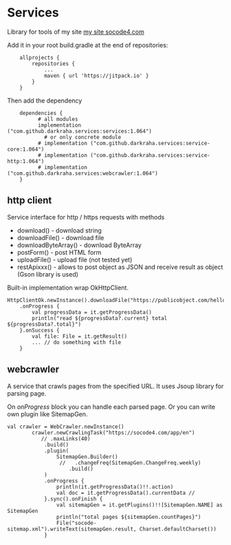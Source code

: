 # Services

Library for tools of my site [my site socode4.com](https://socode4.com)

Add it in your root build.gradle at the end of repositories:
```
	allprojects {
		repositories {
			...
			maven { url 'https://jitpack.io' }
		}
	}
```

Then add the dependency
```
	dependencies {
          # all modules
          implementation ("com.github.darkraha.services:services:1.064")
	        # or only concrete module
          # implementation ("com.github.darkraha.services:service-core:1.064")
          # implementation ("com.github.darkraha.services:service-http:1.064")
          # implementation ("com.github.darkraha.services:webcrawler:1.064")
	}
```

## http client
Service interface for http / https requests with methods
  * download() - download string
  * downloadFile() - download file
  * downloadByteArray() - download ByteArray
  * postForm() - post HTML form
  * uploadFile() - upload file (not tested yet)
  * restApixxx() - allows to post object as JSON and receive result as object (Gson library is used)

Built-in implementation wrap OkHttpClient.

```
HttpClientOk.newInstance().downloadFile("https://publicobject.com/helloworld.txt")
    .onProgress {
        val progressData = it.getProgressData()
        println("read ${progressData?.current} total ${progressData?.total}")
    }.onSuccess {
        val file: File = it.getResult()
        ... // do something with file
    }
```

## webcrawler
A service that crawls pages from the specified URL. It uses Jsoup library for parsing page.

On *onProgress* block you can handle each parsed page. Or you can write own plugin like SitemapGen.

```
val crawler = WebCrawler.newInstance()
        crawler.newCrawlingTask("https://socode4.com/app/en")
           // .maxLinks(40)
            .build()
            .plugin(
                SitemapGen.Builder()
                 //   .changeFreq(SitemapGen.ChangeFreq.weekly)
                    .build()
            )
            .onProgress {
                println(it.getProgressData()!!.action)
                val doc = it.getProgressData().currentData // 
            }.sync().onFinish {
                val sitemapGen = it.getPlugins()!![SitemapGen.NAME] as SitemapGen
                println("total pages ${sitemapGen.countPages}")
                File("socode-sitemap.xml").writeText(sitemapGen.result, Charset.defaultCharset())
            }
```
